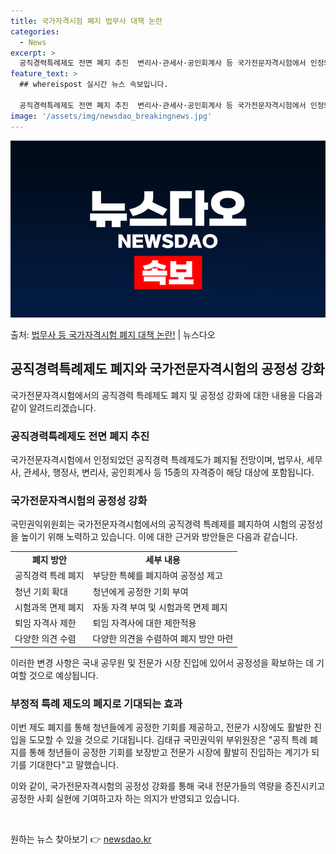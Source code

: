 ```yaml
---
title: 국가자격시험 폐지 법무사 대책 논란
categories:
  - News
excerpt: >
  공직경력특례제도 전면 폐지 추진  변리사·관세사·공인회계사 등 국가전문자격시험에서 인정돼 온 자동 자격부여·…
feature_text: >
  ## whereispost 실시간 뉴스 속보입니다.

  공직경력특례제도 전면 폐지 추진  변리사·관세사·공인회계사 등 국가전문자격시험에서 인정돼 온 자동 자격부여·…
image: '/assets/img/newsdao_breakingnews.jpg'
---
```


![뉴스다오 속보](/assets/img/newsdao_breakingnews.jpg)

<p>출처: <a href="https://newsdao.kr/4573" rel="dofollow">법무사 등 국가자격시험 폐지 대책 논란!</a> | 뉴스다오</p>

<h2 data-ke-size="size26">공직경력특례제도 폐지와 국가전문자격시험의 공정성 강화</h2>
국가전문자격시험에서의 공직경력 특례제도 폐지 및 공정성 강화에 대한 내용을 다음과 같이 알려드리겠습니다.

<h3><b>공직경력특례제도 전면 폐지 추진</b></h3>
국가전문자격시험에서 인정되었던 공직경력 특례제도가 폐지될 전망이며, 법무사, 세무사, 관세사, 행정사, 변리사, 공인회계사 등 15종의 자격증이 해당 대상에 포함됩니다.

<h3><b>국가전문자격시험의 공정성 강화</b></h3>
국민권익위원회는 국가전문자격시험에서의 공직경력 특례제를 폐지하여 시험의 공정성을 높이기 위해 노력하고 있습니다. 이에 대한 근거와 방안들은 다음과 같습니다.

<table>
  <tr>
    <td style="text-align: center; height: 17px;"><b>폐지 방안</b></td>
    <td style="text-align: center; height: 17px;"><b>세부 내용</b></td>
  </tr>
  <tr>
    <td>공직경력 특례 폐지</td>
    <td>부당한 특혜를 폐지하여 공정성 제고</td>
  </tr>
  <tr>
    <td>청년 기회 확대</td>
    <td>청년에게 공정한 기회 부여</td>
  </tr>
  <tr>
    <td>시험과목 면제 폐지</td>
    <td>자동 자격 부여 및 시험과목 면제 폐지</td>
  </tr>
  <tr>
    <td>퇴임 자격사 제한</td>
    <td>퇴임 자격사에 대한 제한적용</td>
  </tr>
  <tr>
    <td>다양한 의견 수렴</td>
    <td>다양한 의견을 수렴하여 폐지 방안 마련</td>
  </tr>
</table>

이러한 변경 사항은 국내 공무원 및 전문가 시장 진입에 있어서 공정성을 확보하는 데 기여할 것으로 예상됩니다.

<h3><b>부정적 특례 제도의 폐지로 기대되는 효과</b></h3>
이번 제도 폐지를 통해 청년들에게 공정한 기회를 제공하고, 전문가 시장에도 활발한 진입을 도모할 수 있을 것으로 기대됩니다. 김태규 국민권익위 부위원장은 "공직 특례 폐지를 통해 청년들이 공정한 기회를 보장받고 전문가 시장에 활발히 진입하는 계기가 되기를 기대한다"고 말했습니다.

이와 같이, 국가전문자격시험의 공정성 강화를 통해 국내 전문가들의 역량을 증진시키고 공정한 사회 실현에 기여하고자 하는 의지가 반영되고 있습니다.

<p data-ke-size="size16">&nbsp;</p> 

원하는 뉴스 찾아보기 👉 <a href="https://newsdao.kr" rel="dofollow">newsdao.kr</a>


